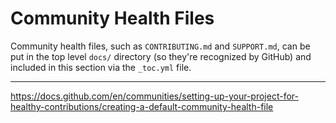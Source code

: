 # Community Health Files


Community health files, such as `CONTRIBUTING.md` and `SUPPORT.md`, can be put in the top level `docs/` directory (so they're recognized by GitHub) and included in this section via the `_toc.yml` file.

---
https://docs.github.com/en/communities/setting-up-your-project-for-healthy-contributions/creating-a-default-community-health-file
